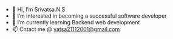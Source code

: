 - 👋 Hi, I’m Srivatsa.N.S
- 👀 I’m interested in becoming a successful software developer
- 🌱 I’m currently learning Backend web development
- 📫 Cntact me @ vatsa21112001@gmail.com
